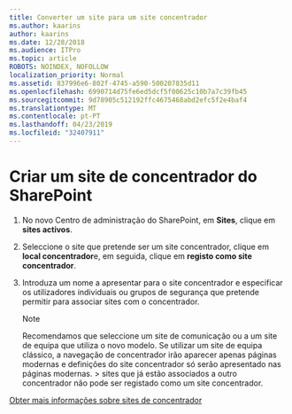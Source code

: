 ```yaml
---
title: Converter um site para um site concentrador
ms.author: kaarins
author: kaarins
ms.date: 12/28/2018
ms.audience: ITPro
ms.topic: article
ROBOTS: NOINDEX, NOFOLLOW
localization_priority: Normal
ms.assetid: 837996e6-802f-4745-a590-500207835d11
ms.openlocfilehash: 6990714d75fe6ed5dcf5f00625c10b7a7c39fb45
ms.sourcegitcommit: 9d78905c512192ffc4675468abd2efc5f2e4baf4
ms.translationtype: MT
ms.contentlocale: pt-PT
ms.lasthandoff: 04/23/2019
ms.locfileid: "32407911"
---
```

# <a name="create-a-sharepoint-hub-site"></a>Criar um site de concentrador do SharePoint

1. No novo Centro de administração do SharePoint, em **Sites**, clique em **sites activos**. 
    
2. Seleccione o site que pretende ser um site concentrador, clique em **local concentrador**e, em seguida, clique em **registo como site concentrador**. 
    
3. Introduza um nome a apresentar para o site concentrador e especificar os utilizadores individuais ou grupos de segurança que pretende permitir para associar sites com o concentrador.
    
    > [!NOTE]
    >  Recomendamos que seleccione um site de comunicação ou a um site de equipa que utiliza o novo modelo. Se utilizar um site de equipa clássico, a navegação de concentrador irão aparecer apenas páginas modernas e definições do site concentrador só serão apresentado nas páginas modernas. > sites que já estão associados a outro concentrador não pode ser registado como um site concentrador. 
  
[Obter mais informações sobre sites de concentrador](https://go.microsoft.com/fwlink/?linkid=869149)
  


